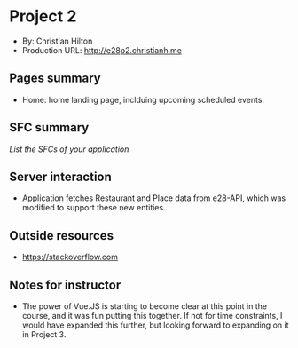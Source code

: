 # Project 2
+ By: Christian Hilton
+ Production URL: <http://e28p2.christianh.me>

## Pages summary
- Home: home landing page, inclduing upcoming scheduled events. 

## SFC summary
*List the SFCs of your application*
  
## Server interaction
- Application fetches Restaurant and Place data from e28-API, which was modified to support these new entities. 

## Outside resources
- https://stackoverflow.com

## Notes for instructor
- The power of Vue.JS is starting to become clear at this point in the course, and it was fun putting this together.  If not for time constraints, I would have expanded this further, but looking forward to expanding on it in Project 3. 